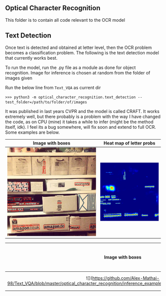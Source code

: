 ## Optical Character Recognition

This folder is to contain all code relevant to the OCR model

## Text Detection

Once text is detected and obtained at letter level, then the OCR problem becomes a classification problem. The following is the text detection model that currently works best.  

To run the model, run the .py file as a module as done for object recognition. Image for inference is chosen at random from the folder of images given 

Run the below line from `Text_VQA` as current dir

    >>> python3 -m optical_character_recognition.text_detection --test_folder=/path/to/folder/of/images

It was published in last years CVPR and the model is called CRAFT. It works extremely well, but there probably is a problem with the way I have changed the code, as on CPU (mine) it takes a while to infer (might be the method itself, idk). I feel its a bug somewhere, will fix soon and extend to full OCR. Some examples are below.

Image with boxes           |  Heat map of letter probs
:-------------------------:|:-------------------------:
![](https://github.com/Alex-Mathai-98/Text_VQA/blob/master/optical_character_recognition/inference_examples/detection_754c36b7179116de.jpg)  |  ![](https://github.com/Alex-Mathai-98/Text_VQA/blob/master/optical_character_recognition/inference_examples/letter_heatmap_754c36b7179116de.jpg)

Image with boxes           |  Heat map of letter probs
:-------------------------:|:-------------------------:
![](https://github.com/Alex-Mathai-98/Text_VQA/blob/master/optical_character_recognition/inference_examples/detection_b00478eb3c722013.jpg  |  ![](https://github.com/Alex-Mathai-98/Text_VQA/blob/master/optical_character_recognition/inference_examples/letter_heatmap_b00478eb3c722013.jpg)
